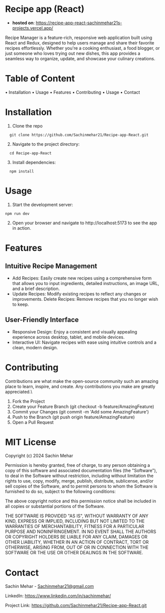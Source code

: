 # Recipe app (React)
- **hosted on**: https://recipe-app-react-sachinmehar21s-projects.vercel.app/

Recipe Manager is a feature-rich, responsive web application built using React and Redux, designed to help users manage and share their favorite recipes effortlessly. Whether you're a cooking enthusiast, a food blogger, or just someone who loves trying out new dishes, this app provides a seamless way to organize, update, and showcase your culinary creations.

# Table of Content 
 
 • Installation
 • Usage
 • Features
 • Contributing
 • Usage
 • Contact


# Installation

1. Clone the repo

```
  git clone https://github.com/Sachinmehar21/Recipe-app-React.git
```
2. Navigate to the project directory:

```
  cd Recipe-app-React
```
3. Install dependencies:

```
  npm install
```


# Usage

1. Start the development server:
``` 
npm run dev
```
2. Open your browser and navigate to http://localhost:5173 to see the app in action.
 
# Features
## Intuitive Recipe Management
- Add Recipes: Easily create new recipes using a comprehensive form that allows you to input ingredients, detailed instructions, an image URL, and a brief description.
- Update Recipes: Modify existing recipes to reflect any changes or improvements.
Delete Recipes: Remove recipes that you no longer wish to keep.
## User-Friendly Interface
- Responsive Design: Enjoy a consistent and visually appealing experience across desktop, tablet, and mobile devices.
- Interactive UI: Navigate recipes with ease using intuitive controls and a clean, modern design.

# Contributing

Contributions are what make the open-source community such an amazing place to learn, inspire, and create. Any contributions you make are greatly appreciated.\

1. Fork the Project
2. Create your Feature Branch (git checkout -b feature/AmazingFeature)
3. Commit your Changes (git commit -m 'Add some AmazingFeature')
4. Push to the Branch (git push origin feature/AmazingFeature)
5. Open a Pull Request

# MIT License

Copyright (c) 2024 Sachin Mehar

Permission is hereby granted, free of charge, to any person obtaining a copy
of this software and associated documentation files (the "Software"), to deal
in the Software without restriction, including without limitation the rights
to use, copy, modify, merge, publish, distribute, sublicense, and/or sell
copies of the Software, and to permit persons to whom the Software is
furnished to do so, subject to the following conditions:

The above copyright notice and this permission notice shall be included in all
copies or substantial portions of the Software.

THE SOFTWARE IS PROVIDED "AS IS", WITHOUT WARRANTY OF ANY KIND, EXPRESS OR
IMPLIED, INCLUDING BUT NOT LIMITED TO THE WARRANTIES OF MERCHANTABILITY,
FITNESS FOR A PARTICULAR PURPOSE AND NONINFRINGEMENT. IN NO EVENT SHALL THE
AUTHORS OR COPYRIGHT HOLDERS BE LIABLE FOR ANY CLAIM, DAMAGES OR OTHER
LIABILITY, WHETHER IN AN ACTION OF CONTRACT, TORT OR OTHERWISE, ARISING FROM,
OUT OF OR IN CONNECTION WITH THE SOFTWARE OR THE USE OR OTHER DEALINGS IN THE
SOFTWARE.


# Contact

Sachin Mehar - Sachinmehar21@gmail.com

LinkedIn: https://www.linkedin.com/in/sachinmehar/

Project Link: https://github.com/Sachinmehar21/Recipe-app-React.git

